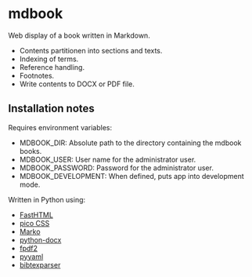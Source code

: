 # mdbook

Web display of a book written in Markdown.

- Contents partitionen into sections and texts.
- Indexing of terms.
- Reference handling.
- Footnotes.
- Write contents to DOCX or PDF file.

## Installation notes

Requires environment variables:

- MDBOOK_DIR: Absolute path to the directory containing the mdbook books.
- MDBOOK_USER: User name for the administrator user.
- MDBOOK_PASSWORD: Password for the administrator user.
- MDBOOK_DEVELOPMENT: When defined, puts app into development mode.

Written in Python using:

- [FastHTML](https://docs.fastht.ml/)
- [pico CSS](https://picocss.com/)
- [Marko](https://marko-py.readthedocs.io/)
- [python-docx](https://python-docx.readthedocs.io/en/latest/)
- [fpdf2](https://py-pdf.github.io/fpdf2/index.html)
- [pyyaml](https://pypi.org/project/PyYAML/)
- [bibtexparser](https://pypi.org/project/bibtexparser/)
